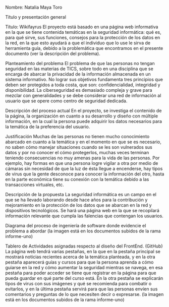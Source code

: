 Nombre: Natalia Maya Toro

Título y presentación general

Título: Wikifayrus
El proyecto está basado en una página web informativa en la que se tiene contenida temáticas en
la seguridad informática: qué es, para qué sirve, sus funciones, consejos para la protección de los
datos en la red, en la que esto ayudará a que el individuo que lo use le sirva de herramienta guía,
debido a la problemática que encontramos en el presente documento (ver la descripción del
problema).

Planteamiento del problema
El problema de que las personas no tengan seguridad en las materias de TICS, sobre todo en una
disciplina que se encarga de abarcar la privacidad de la información almacenada en un sistema
informativo. No lograr sus objetivos fundamenta tres principios que deben ser protegidos a toda
costa, que son: confidencialidad, integridad y disponibilidad. La ciberseguridad es demasiado
compleja y grave para mezclar con generalidades y se debe considerar una red de información al
usuario que se opere como centro de seguridad dedicada.

Descripción del proceso actual
En el proyecto, se investiga el contenido de la página, la organización en cuanto a su desarrollo y
diseño con múltiple información, en la cual la persona puede adquirir los datos necesarios para la
temática de la preferencia del usuario.

Justificación
Muchas de las personas no tienen mucho conocimiento abarcado en cuanto a la temática y en el
momento en que se es necesario, no saben cómo manejar situaciones cuando se les son
vulnerados sus datos y por no conocer el cómo protegerlos, muchas veces terminan teniendo
consecuencias no muy amenas para la vida de las personas. Por ejemplo, hay formas en que una
persona logre vigilar a otra por medio de cámaras sin necesidad de que la luz de ésta llegue a
encenderse, hay tipos de virus que la gente desconoce para conocer la información del otro, hasta
en la parte económica tiene su conexión con la temática debido a las transacciones virtuales,
etc.

Descripción de la propuesta
La seguridad informática es un campo en el que se ha llevado laborando desde hace años para la
contribución y mejoramiento en la protección de los datos que se abarcan en la red y dispositivos
tecnológicos. Se hará una página web en la que se recopilará información relevante que cumpla
las falencias que contengan los usuarios.

Diagrama del proceso de ingeniería de software donde evidencie el problema a
abordar (la imagen está en los documentos subidos de la rama informe-uno)

Tablero de Actividades asignadas respecto al diseño del FrontEnd. (GitHub)
La página web tendrá varias pestañas, en la que en la pestaña principal se mostrará noticias recientes acerca de la temática planteada,
y en la otra pestaña aparecerá guías y cursos para que la persona aprenda a cómo guiarse en la red y cómo aumentar la seguridad mientras
se navega, en esa pestaña para poder acceder se tiene que registrar en la página para que pueda guardar en qué parte del curso está.
En la otra pestaña se explicarán tipos de virus con sus imágenes y qué se recomienda para combatir o evitarlos, 
y en la última pestaña servirá para que las personas envíen sus comentarios y preguntas de lo que necesiten decir o expresarse.
 (la imagen está en los documentos subidos de la rama informe-uno)
